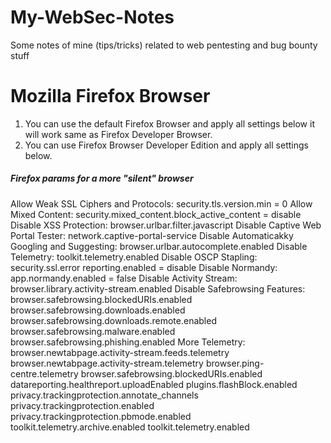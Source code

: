 # My-WebSec-Notes
Some notes of mine (tips/tricks) related to web pentesting and bug bounty stuff

# Mozilla Firefox Browser
01) You can use the default Firefox Browser and apply all settings below it will work  same as Firefox Developer Browser.
02) You can use Firefox Browser Developer Edition and apply all settings below.

##### Firefox params for a more "silent" browser
Allow Weak SSL Ciphers and Protocols: security.tls.version.min = 0
Allow Mixed Content: security.mixed_content.block_active_content = disable
Disable XSS Protection: browser.urlbar.filter.javascript
Disable Captive Web Portal Tester: network.captive-portal-service
Disable Automaticakky Googling and Suggesting: browser.urlbar.autocomplete.enabled
Disable Telemetry: toolkit.telemetry.enabled
Disable OSCP Stapling: security.ssl.error reporting.enabled = disable
Disable Normandy: app.normandy.enabled = false
Disable Activity Stream: browser.library.activity-stream.enabled
Disable Safebrowsing Features:
	browser.safebrowsing.blockedURIs.enabled
	browser.safebrowsing.downloads.enabled
	browser.safebrowsing.downloads.remote.enabled
	browser.safebrowsing.malware.enabled
	browser.safebrowsing.phishing.enabled
More Telemetry:
	browser.newtabpage.activity-stream.feeds.telemetry
	browser.newtabpage.activity-stream.telemetry
	browser.ping-centre.telemetry
	browser.safebrowsing.blockedURIs.enabled
	datareporting.healthreport.uploadEnabled
	plugins.flashBlock.enabled
	privacy.trackingprotection.annotate_channels
	privacy.trackingprotection.enabled
	privacy.trackingprotection.pbmode.enabled
	toolkit.telemetry.archive.enabled
	toolkit.telemetry.enabled
